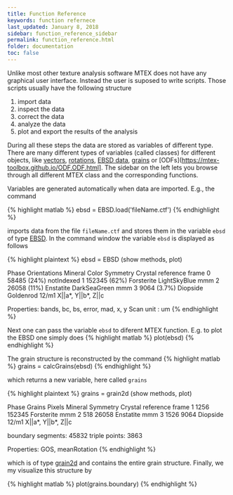 ```yaml
---
title: Function Reference
keywords: function refernece
last_updated: January 8, 2018
sidebar: function_reference_sidebar
permalink: function_reference.html
folder: documentation
toc: false
---
```


Unlike most other texture analysis software MTEX does not have any graphical
user interface. Instead the user is suposed to write scripts. Those scripts
usually have the following structure

 1. import data
 2. inspect the data
 3. correct the data
 4. analyze the data
 5. plot and export the results of the analysis

During all these steps the data are stored as variables of different
type. There are many different types of variables (called classes) for
different objects, like
[vectors](https://mtex-toolbox.github.io/vector3d.vector3d.html),
[rotations](https://mtex-toolbox.github.io/rotation.rotation.html), [EBSD
data](vector3https://mtex-toolbox.github.io/EBSD.EBSD.html),
[grains](https://mtex-toolbox.github.io/graind2d.grain2d.html) or
[ODFs](https://mtex-toolbox.github.io/ODF.ODF.html]. The sidebar on the left
lets you browse through all different MTEX class and the corresponding
functions.

Variables are generated automatically when data are imported. E.g., the command

{% highlight matlab %}
ebsd = EBSD.load('fileName.ctf')
{% endhighlight %}

imports data from the file `fileName.ctf` and stores them in the variable
`ebsd` of type [EBSD](https://mtex-toolbox.github.io/EBSD.EBSD.html). In the
command window the variable `ebsd` is displayed as follows

{% highlight plaintext %}
ebsd = EBSD (show methods, plot)

 Phase  Orientations     Mineral         Color  Symmetry  Crystal reference frame
     0   58485 (24%)  notIndexed
     1  152345 (62%)  Forsterite  LightSkyBlue       mmm
     2   26058 (11%)   Enstatite  DarkSeaGreen       mmm
     3   9064 (3.7%)    Diopside     Goldenrod     12/m1       X||a*, Y||b*, Z||c

 Properties: bands, bc, bs, error, mad, x, y
 Scan unit : um
{% endhighlight %}

Next one can pass the variable `ebsd` to diferent MTEX function. E.g. to plot the EBSD one simply does
{% highlight matlab %}
plot(ebsd)
{% endhighlight %}

The grain structure is reconstructed by the command
{% highlight matlab %}
grains = calcGrains(ebsd)
{% endhighlight %}

which returns a new variable, here called `grains`

{% highlight plaintext %}
grains = grain2d (show methods, plot)

 Phase  Grains  Pixels     Mineral  Symmetry  Crystal reference frame
     1    1256  152345  Forsterite       mmm
     2     518   26058   Enstatite       mmm
     3    1526    9064    Diopside     12/m1       X||a*, Y||b*, Z||c

 boundary segments: 45832
 triple points: 3863

 Properties: GOS, meanRotation
{% endhighlight %}

which is of type
[grain2d](https://mtex-toolbox.github.io/grain2d.grain2d.html) and contains
the entire grain structure. Finally, we my visualize this structure by

{% highlight matlab %}
plot(grains.boundary)
{% endhighlight %}
